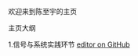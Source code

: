 欢迎来到陈至宇的主页

主页大纲
  
  1.信号与系统实践环节
[editor on GitHub](https://github.com/C2y19/C2y19.github.io/edit/main/README.md) 
